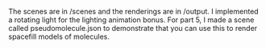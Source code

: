 The scenes are in /scenes and the renderings are in /output.
I implemented a rotating light for the lighting animation bonus.
For part 5, I made a scene called pseudomolecule.json to demonstrate that you can
use this to render spacefill models of molecules.